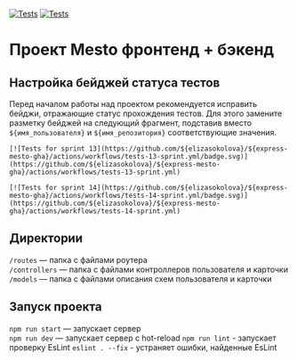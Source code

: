 [![Tests](https://github.com/elizasokolova/express-mesto-gha/actions/workflows/tests-13-sprint.yml/badge.svg)](https://github.com/elizasokolova/express-mesto-gha/actions/workflows/tests-13-sprint.yml) [![Tests](https://github.com/elizasokolova/express-mesto-gha/actions/workflows/tests-14-sprint.yml/badge.svg)](https://github.com/elizasokolova/express-mesto-gha/actions/workflows/tests-14-sprint.yml)
# Проект Mesto фронтенд + бэкенд



## Настройка бейджей статуса тестов
Перед началом работы над проектом рекомендуется исправить бейджи, отражающие статус прохождения тестов.
Для этого замените разметку бейджей на следующий фрагмент, подставив вместо `${имя_пользователя}` и `${имя_репозитория}` соответствующие значения.

```
[![Tests for sprint 13](https://github.com/${elizasokolova}/${express-mesto-gha}/actions/workflows/tests-13-sprint.yml/badge.svg)](https://github.com/${elizasokolova}/${express-mesto-gha}/actions/workflows/tests-13-sprint.yml) 

[![Tests for sprint 14](https://github.com/${elizasokolova}/${express-mesto-gha}/actions/workflows/tests-14-sprint.yml/badge.svg)](https://github.com/${elizasokolova}/${express-mesto-gha}/actions/workflows/tests-14-sprint.yml)
```


## Директории

`/routes` — папка с файлами роутера  
`/controllers` — папка с файлами контроллеров пользователя и карточки   
`/models` — папка с файлами описания схем пользователя и карточки

## Запуск проекта

`npm run start` — запускает сервер   
`npm run dev` — запускает сервер с hot-reload
`npm run lint` - запускает проверку EsLint
`eslint . --fix` - устраняет ошибки, найденные EsLint
